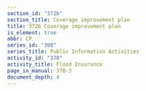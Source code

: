 ```yaml
---
section_id: "372b"
section_title: Coverage improvement plan
title: 372b Coverage improvement plan
is_element: true
abbr: CP
series_id: "300"
series_title: Public Information Activities
activity_id: "370"
activity_title: Flood Insurance
page_in_manual: 370-3
document_depth: 4
---
```

